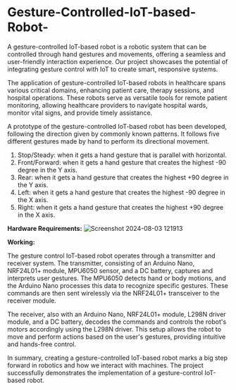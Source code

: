 # Gesture-Controlled-IoT-based-Robot-
A gesture-controlled IoT-based robot is a robotic system that can be controlled through hand gestures and movements, offering a seamless and user-friendly interaction experience. Our project showcases the potential of integrating gesture control with IoT to create smart, responsive systems. 

The application of gesture-controlled IoT-based robots in healthcare spans various critical domains, enhancing patient care, therapy sessions, and hospital operations. These robots serve as versatile tools for remote patient monitoring, allowing healthcare providers to navigate hospital wards, monitor vital signs, and provide timely assistance.

A prototype of the gesture-controlled IoT-based robot has been developed, following the direction given by commonly known patterns. It follows five different gestures made by hand to perform its directional movement. 

1.	Stop/Steady: when it gets a hand gesture that is parallel with horizontal.
2.	Front/Forward: when it gets a hand gesture that creates the highest -90 degree in the Y axis.
3.	Rear: when it gets a hand gesture that creates the highest +90 degree in the Y axis.
4.	Left: when it gets a hand gesture that creates the highest -90 degree in the X axis.
5.	Right: when it gets a hand gesture that creates the highest +90 degree in the X axis.

**Hardware Requirements:**
![Screenshot 2024-08-03 121913](https://github.com/user-attachments/assets/3b40ce0e-28d1-4b65-8fc4-38bfddefdde0)

**Working:**

The gesture control IoT-based robot operates through a transmitter and receiver system. The transmitter, consisting of an Arduino Nano, NRF24L01+ module, MPU6050 sensor, and a DC battery, captures and interprets user gestures. The MPU6050 detects hand or body motions, and the Arduino Nano processes this data to recognize specific gestures. These commands are then sent wirelessly via the NRF24L01+ transceiver to the receiver module.

The receiver, also with an Arduino Nano, NRF24L01+ module, L298N driver module, and a DC battery, decodes the commands and controls the robot's motors accordingly using the L298N driver. This setup allows the robot to move and perform actions based on the user's gestures, providing intuitive and hands-free control.

In summary, creating a gesture-controlled IoT-based robot marks a big step forward in robotics and how we interact with machines. The project successfully demonstrates the implementation of a gesture-control IoT-based robot.




